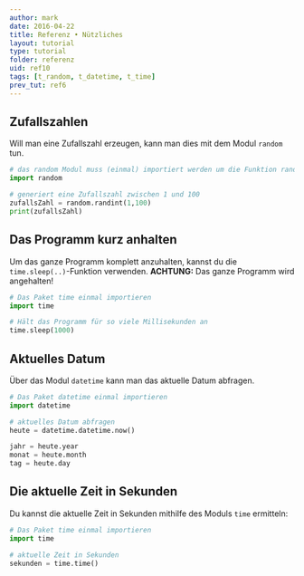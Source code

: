 ```yaml
---
author: mark
date: 2016-04-22
title: Referenz • Nützliches
layout: tutorial
type: tutorial
folder: referenz
uid: ref10
tags: [t_random, t_datetime, t_time]
prev_tut: ref6
---
```


## Zufallszahlen
Will man eine Zufallszahl erzeugen, kann man dies mit dem Modul `random` tun.

```python
# das random Modul muss (einmal) importiert werden um die Funktion random.randint() verwenden zu können
import random

# generiert eine Zufallszahl zwischen 1 und 100
zufallsZahl = random.randint(1,100)
print(zufallsZahl)
```

## Das Programm kurz anhalten

Um das ganze Programm komplett anzuhalten, kannst du die `time.sleep(..)`-Funktion verwenden.
**ACHTUNG:** Das ganze Programm wird angehalten!

```python
# Das Paket time einmal importieren
import time

# Hält das Programm für so viele Millisekunden an
time.sleep(1000)
```

## Aktuelles Datum
Über das Modul `datetime` kann man das aktuelle Datum abfragen.

```python
# Das Paket datetime einmal importieren
import datetime

# aktuelles Datum abfragen
heute = datetime.datetime.now()

jahr = heute.year
monat = heute.month
tag = heute.day
```  

## Die aktuelle Zeit in Sekunden

Du kannst die aktuelle Zeit in Sekunden mithilfe des Moduls `time` ermitteln:

```python
# Das Paket time einmal importieren
import time

# aktuelle Zeit in Sekunden
sekunden = time.time()
```
